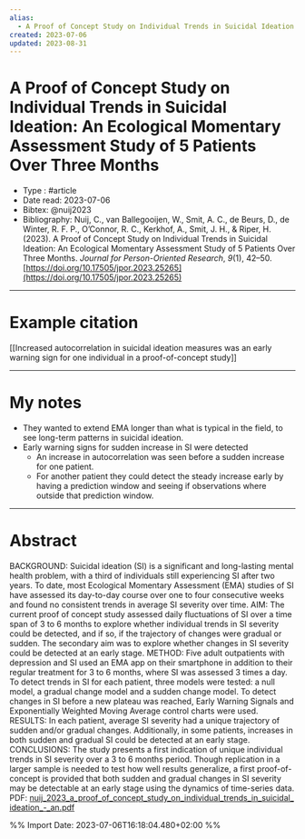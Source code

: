 ```yaml
---
alias:
  - A Proof of Concept Study on Individual Trends in Suicidal Ideation
created: 2023-07-06
updated: 2023-08-31
---
```


# A Proof of Concept Study on Individual Trends in Suicidal Ideation: An Ecological Momentary Assessment Study of 5 Patients Over Three Months

- Type : #article 
- Date read: 2023-07-06
- Bibtex: @nuij2023
- Bibliography: Nuij, C., van Ballegooijen, W., Smit, A. C., de Beurs, D., de Winter, R. F. P., O’Connor, R. C., Kerkhof, A., Smit, J. H., & Riper, H. (2023). A Proof of Concept Study on Individual Trends in Suicidal Ideation: An Ecological Momentary Assessment Study of 5 Patients Over Three Months. _Journal for Person-Oriented Research_, _9_(1), 42–50. [https://doi.org/10.17505/jpor.2023.25265](https://doi.org/10.17505/jpor.2023.25265)

---
# Example citation

[[Increased autocorrelation in suicidal ideation measures was an early warning sign for one individual in a proof-of-concept study]]

---
# My notes
- They wanted to extend EMA longer than what is typical in the field, to see long-term patterns in suicidal ideation.
- Early warning signs for sudden increase in SI were detected
	- An increase in autocorrelation was seen before a sudden increase for one patient.
	- For another patient they could detect the steady increase early by having a prediction window and seeing if observations where outside that prediction window.

---

# Abstract
BACKGROUND: Suicidal ideation (SI) is a significant and long-lasting mental health problem, with a third of individuals still experiencing SI after two years. To date, most Ecological Momentary Assessment (EMA) studies of SI have assessed its day-to-day course over one to four consecutive weeks and found no consistent trends in average SI severity over time.
AIM: The current proof of concept study assessed daily fluctuations of SI over a time span of 3 to 6 months to explore whether individual trends in SI severity could be detected, and if so, if the trajectory of changes were gradual or sudden. The secondary aim was to explore whether changes in SI severity could be detected at an early stage.
METHOD: Five adult outpatients with depression and SI used an EMA app on their smartphone in addition to their regular treatment for 3 to 6 months, where SI was assessed 3 times a day. To detect trends in SI for each patient, three models were tested: a null model, a gradual change model and a sudden change model. To detect changes in SI before a new plateau was reached, Early Warning Signals and Exponentially Weighted Moving Average control charts were used.
RESULTS: In each patient, average SI severity had a unique trajectory of sudden and/or gradual changes. Additionally, in some patients, increases in both sudden and gradual SI could be detected at an early stage.
CONCLUSIONS: The study presents a first indication of unique individual trends in SI severity over a 3 to 6 months period. Though replication in a larger sample is needed to test how well results generalize, a first proof-of-concept is provided that both sudden and gradual changes in SI severity may be detectable at an early stage using the dynamics of time-series data.
PDF: [nuij_2023_a_proof_of_concept_study_on_individual_trends_in_suicidal_ideation_-_an.pdf](file:///Users/oskarflygare/Library/CloudStorage/OneDrive-KarolinskaInstitutet/30-39%20Resources/37%20-%20Personal%20research%20library/zotero-articles/Nuij/nuij_2023_a_proof_of_concept_study_on_individual_trends_in_suicidal_ideation_-_an.pdf)

%% Import Date: 2023-07-06T16:18:04.480+02:00 %%
